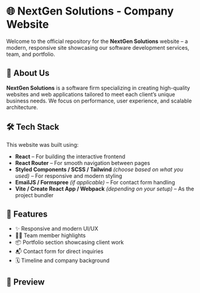 # 🌐 NextGen Solutions - Company Website

Welcome to the official repository for the **NextGen Solutions** website – a modern, responsive site showcasing our software development services, team, and portfolio.

## 🚀 About Us

**NextGen Solutions** is a software firm specializing in creating high-quality websites and web applications tailored to meet each client’s unique business needs. We focus on performance, user experience, and scalable architecture.

## 🛠️ Tech Stack

This website was built using:

- **React** – For building the interactive frontend
- **React Router** – For smooth navigation between pages
- **Styled Components / SCSS / Tailwind** *(choose based on what you used)* – For responsive and modern styling
- **EmailJS / Formspree** *(if applicable)* – For contact form handling
- **Vite / Create React App / Webpack** *(depending on your setup)* – As the project bundler

## 📂 Features

- ✨ Responsive and modern UI/UX
- 🧑‍💼 Team member highlights
- 📦 Portfolio section showcasing client work
- 📬 Contact form for direct inquiries
- 🗓️ Timeline and company background

## 📸 Preview
